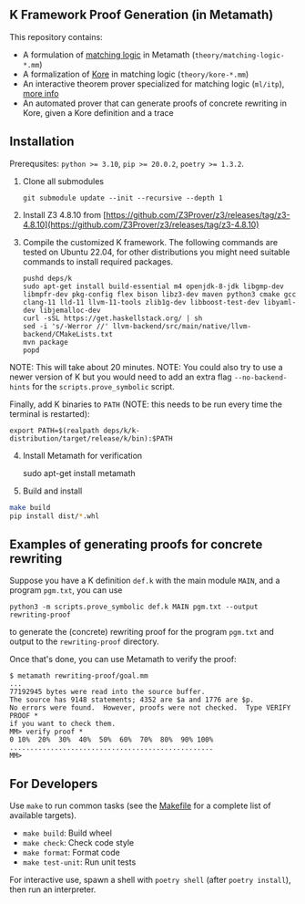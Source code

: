 K Framework Proof Generation (in Metamath)
------------------------------------------

This repository contains:

-   A formulation of [matching logic](http://www.matching-logic.org/) in Metamath
    (`theory/matching-logic-*.mm`)
-   A formalization of [Kore](https://github.com/kframework/kore) in matching logic (`theory/kore-*.mm`)
-   An interactive theorem prover specialized for matching logic (`ml/itp`), [more info](ml/itp)
-   An automated prover that can generate proofs of concrete rewriting in Kore,
    given a Kore definition and a trace

## Installation

Prerequsites: `python >= 3.10`, `pip >= 20.0.2`, `poetry >= 1.3.2`.


1. Clone all submodules

    ```
    git submodule update --init --recursive --depth 1
    ```

2. Install Z3 4.8.10 from [https://github.com/Z3Prover/z3/releases/tag/z3-4.8.10](https://github.com/Z3Prover/z3/releases/tag/z3-4.8.10)

3. Compile the customized K framework. The following commands are tested on Ubuntu 22.04, for other distributions you might need suitable commands to install required packages.

    ```
    pushd deps/k
    sudo apt-get install build-essential m4 openjdk-8-jdk libgmp-dev libmpfr-dev pkg-config flex bison libz3-dev maven python3 cmake gcc clang-11 lld-11 llvm-11-tools zlib1g-dev libboost-test-dev libyaml-dev libjemalloc-dev
    curl -sSL https://get.haskellstack.org/ | sh
    sed -i 's/-Werror //' llvm-backend/src/main/native/llvm-backend/CMakeLists.txt
    mvn package
    popd
    ```

NOTE: This will take about 20 minutes.
NOTE: You could also try to use a newer version of K but you would need to add an extra
flag `--no-backend-hints` for the `scripts.prove_symbolic` script.

Finally, add K binaries to `PATH` (NOTE: this needs to be run every time the terminal is restarted):

    export PATH=$(realpath deps/k/k-distribution/target/release/k/bin):$PATH

4. Install Metamath for verification

    sudo apt-get install metamath

5. Build and install

```bash
make build
pip install dist/*.whl
```

## Examples of generating proofs for concrete rewriting

Suppose you have a K definition `def.k` with the main module `MAIN`, and a
program `pgm.txt`, you can use

    python3 -m scripts.prove_symbolic def.k MAIN pgm.txt --output rewriting-proof

to generate the (concrete) rewriting proof for the program `pgm.txt` and output
to the `rewriting-proof` directory.

Once that's done, you can use Metamath to verify the proof:

    $ metamath rewriting-proof/goal.mm
    ...
    77192945 bytes were read into the source buffer.
    The source has 9148 statements; 4352 are $a and 1776 are $p.
    No errors were found.  However, proofs were not checked.  Type VERIFY PROOF *
    if you want to check them.
    MM> verify proof *
    0 10%  20%  30%  40%  50%  60%  70%  80%  90% 100%
    ..................................................
    MM>


## For Developers

Use `make` to run common tasks (see the [Makefile](Makefile) for a complete list of available targets).

* `make build`: Build wheel
* `make check`: Check code style
* `make format`: Format code
* `make test-unit`: Run unit tests

For interactive use, spawn a shell with `poetry shell` (after `poetry install`), then run an interpreter.
